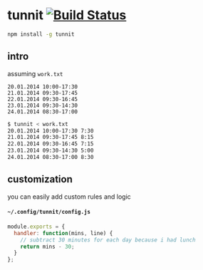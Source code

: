 # tunnit [![Build Status](https://travis-ci.org/raine/tunnit.svg?branch=master)](https://travis-ci.org/raine/tunnit)

```sh
npm install -g tunnit
```

## intro

assuming `work.txt`

```
20.01.2014 10:00-17:30
21.01.2014 09:30-17:45
22.01.2014 09:30-16:45
23.01.2014 09:30-14:30
24.01.2014 08:30-17:00
```

```sh
$ tunnit < work.txt
20.01.2014 10:00-17:30 7:30
21.01.2014 09:30-17:45 8:15
22.01.2014 09:30-16:45 7:15
23.01.2014 09:30-14:30 5:00
24.01.2014 08:30-17:00 8:30
```

## customization

you can easily add custom rules and logic

#### `~/.config/tunnit/config.js`

```js
module.exports = {
  handler: function(mins, line) {
    // subtract 30 minutes for each day because i had lunch
    return mins - 30;
  }
};
```
